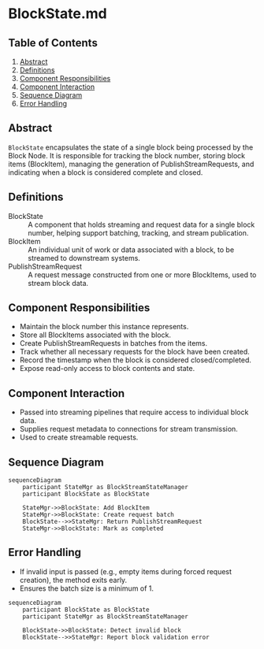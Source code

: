 # BlockState.md

## Table of Contents

1. [Abstract](#abstract)
2. [Definitions](#definitions)
3. [Component Responsibilities](#component-responsibilities)
4. [Component Interaction](#component-interaction)
5. [Sequence Diagram](#sequence-diagram)
6. [Error Handling](#error-handling)

## Abstract

`BlockState` encapsulates the state of a single block being processed by the Block Node.
It is responsible for tracking the block number, storing block items (BlockItem),
managing the generation of PublishStreamRequests, and indicating when a block is considered complete and closed.

## Definitions

<dl>
<dt>BlockState</dt> <dd>A component that holds streaming and request data for a single block number, helping support batching, tracking, and stream publication.</dd>
<dt>BlockItem</dt> <dd>An individual unit of work or data associated with a block, to be streamed to downstream systems.</dd>
<dt>PublishStreamRequest</dt> <dd>A request message constructed from one or more BlockItems, used to stream block data.</dd>
</dl>

## Component Responsibilities

- Maintain the block number this instance represents.
- Store all BlockItems associated with the block.
- Create PublishStreamRequests in batches from the items.
- Track whether all necessary requests for the block have been created.
- Record the timestamp when the block is considered closed/completed.
- Expose read-only access to block contents and state.

## Component Interaction

- Passed into streaming pipelines that require access to individual block data.
- Supplies request metadata to connections for stream transmission.
- Used to create streamable requests.

## Sequence Diagram

```mermaid
sequenceDiagram
    participant StateMgr as BlockStreamStateManager
    participant BlockState as BlockState

    StateMgr->>BlockState: Add BlockItem
    StateMgr->>BlockState: Create request batch
    BlockState-->>StateMgr: Return PublishStreamRequest
    StateMgr->>BlockState: Mark as completed
```

## Error Handling

- If invalid input is passed (e.g., empty items during forced request creation), the method exits early.
- Ensures the batch size is a minimum of 1.

```mermaid
sequenceDiagram
    participant BlockState as BlockState
    participant StateMgr as BlockStreamStateManager

    BlockState->>BlockState: Detect invalid block
    BlockState-->>StateMgr: Report block validation error
```
